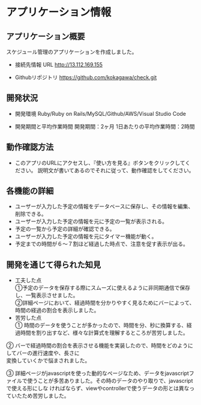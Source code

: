 # アプリケーション情報
## アプリケーション概要
スケジュール管理のアプリケーションを作成しました。
- 接続先情報
URL http://13.112.169.155

- Githubリポジトリ
https://github.com/kokagawa/check.git

## 開発状況
- 開発環境
Ruby/Ruby on Rails/MySQL/Github/AWS/Visual Studio Code

- 開発期間と平均作業時間
開発期間：2ヶ月
1日あたりの平均作業時間：2時間

## 動作確認方法
- このアプリのURLにアクセスし、『使い方を見る』ボタンをクリックしてください。
  説明文が書いてあるのでそれに従って、動作確認をしてください。

## 各機能の詳細
 - ユーザーが入力した予定の情報をデータベースに保存し、その情報を編集、削除できる。
 - ユーザーが入力した予定の情報を元に予定の一覧が表示される。　 　
 - 予定の一覧から予定の詳細が確認できる。　
 - ユーザーが入力した予定の情報を元にタイマー機能が動く。
 - 予定までの時間が６〜７割ほど経過した時点で、注意を促す表示が出る。


## 開発を通じて得られた知見
- 工夫した点  
①予定のデータを保存する際にスムーズに使えるように非同期通信で保存し、一覧表示させました。  
②詳細ページにおいて、経過時間を分かりやすく見るためにバーによって、時間の経過の割合を表示しました。  
- 苦労した点  
①
時間のデータを使うことが多かったので、時間を分、秒に換算する、経過時間を割り出すなど、様々な計算式を理解するところが苦労しました。

②
バーで経過時間の割合を表示させる機能を実装したので、時間をどのようにしてバーの進行速度や、長さに  
変換していくかで悩まされました。

③
詳細ページがjavascriptを使った動的なページなため、データをjavascriptファイルで使うことが多苦ありました。その時のデータのやり取りで、javascriptで使える形にしな    ければならず、viewやcontrollerで使うデータの形とは異なっていたため苦労しました。

